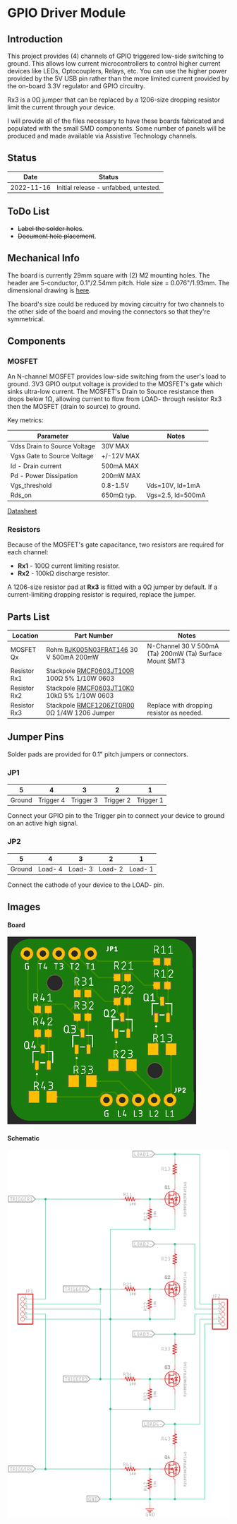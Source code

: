 # GPIO Driver Module

## Introduction

This project provides (4) channels of GPIO triggered low-side switching to ground. This allows low current microcontrollers to control higher current devices like LEDs, Optocouplers, Relays, etc. You can use the higher power provided by the 5V USB pin rather than the more limited current provided by the on-board 3.3V regulator and GPIO circuitry.

Rx3 is a 0Ω jumper that can be replaced by a 1206-size dropping resistor limit the current through your device.

I will provide all of the files necessary to have these boards fabricated and populated with the small SMD components. Some number of panels will be produced and made available via Assistive Technology channels.

## Status

|    Date    | Status                                |
| :--------: | ------------------------------------- |
| 2022-11-16 | Initial release - unfabbed, untested. |

## ToDo List

* ~~Label the solder holes~~.
* ~~Document hole placement~~.

## Mechanical Info

The board is currently 29mm square with (2) M2 mounting holes. The header are 5-conductor, 0.1"/2.54mm pitch. Hole size = 0.076"/1.93mm. The dimensional drawing is [here](assets/dimensions.png).

The board's size could be reduced by moving circuitry for two channels to the other side of the board and moving the connectors so that they're symmetrical.

## Components

### MOSFET

An N-channel MOSFET provides low-side switching from the user's load to ground. 3V3 GPIO output voltage is provided to the MOSFET's gate which sinks ultra-low current. The MOSFET's Drain to Source resistance then drops below 1Ω, allowing current to flow from LOAD- through resistor Rx3 then the MOSFET (drain to source) to ground.

Key metrics:

| Parameter                    | Value      | Notes             |
| ---------------------------- | ---------- | ----------------- |
| Vdss Drain to Source Voltage | 30V MAX    |                   |
| Vgss Gate to Source Voltage  | +/-12V MAX |                   |
| Id - Drain current           | 500mA MAX  |                   |
| Pd - Power Dissipation       | 200mW MAX  |                   |
| Vgs_threshold                | 0.8-1.5V   | Vds=10V, Id=1mA   |
| Rds_on                       | 650mΩ typ. | Vgs=2.5, Id=500mA |

[Datasheet](https://media.digikey.com/pdf/Data%20Sheets/Rohm%20PDFs/RJK005N03FRA_DS.pdf)

### Resistors

Because of the MOSFET's gate capacitance, two resistors are required for each channel:

* **Rx1** - 100Ω current limiting resistor.
* **Rx2** - 100kΩ discharge resistor.

A 1206-size resistor pad at **Rx3** is fitted with a 0Ω jumper by default. If a current-limiting dropping resistor is required, replace the jumper.

## Parts List

| Location     | Part Number                                                  | Notes                                                   |
| ------------ | ------------------------------------------------------------ | ------------------------------------------------------- |
| MOSFET Qx    | Rohm [RJK005N03FRAT146](https://www.digikey.com/short/qvnjfq3w) 30 V 500mA 200mW | N-Channel 30 V 500mA (Ta) 200mW (Ta) Surface Mount SMT3 |
| Resistor Rx1 | Stackpole [RMCF0603JT100R](https://www.digikey.com/short/289f4vh8) 100Ω 5% 1/10W 0603 |                                                         |
| Resistor Rx2 | Stackpole [RMCF0603JT10K0](https://www.digikey.com/short/h7rn9qc7) 10kΩ 5% 1/10W 0603 |                                                         |
| Resistor Rx3 | Stackpole [RMCF1206ZT0R00](https://www.digikey.com/short/5hqtqvbn) 0Ω 1/4W 1206 Jumper | Replace with dropping resistor as needed.               |

## Jumper Pins

Solder pads are provided for 0.1" pitch jumpers or connectors.

### JP1

|   5    |     4     |     3     |     2     |     1     |
| :----: | :-------: | :-------: | :-------: | :-------: |
| Ground | Trigger 4 | Trigger 3 | Trigger 2 | Trigger 1 |

Connect your GPIO pin to the Trigger pin to connect your device to ground on an active high signal.

### JP2

|   5    |    4    |    3    |    2    |    1    |
| :----: | :-----: | :-----: | :-----: | :-----: |
| Ground | Load- 4 | Load- 3 | Load- 2 | Load- 1 |

Connect the cathode of your device to the LOAD- pin.

## Images

#### Board

![board](assets/board-top-mfg.png)

#### Schematic

![schematic](assets/schematic.png)